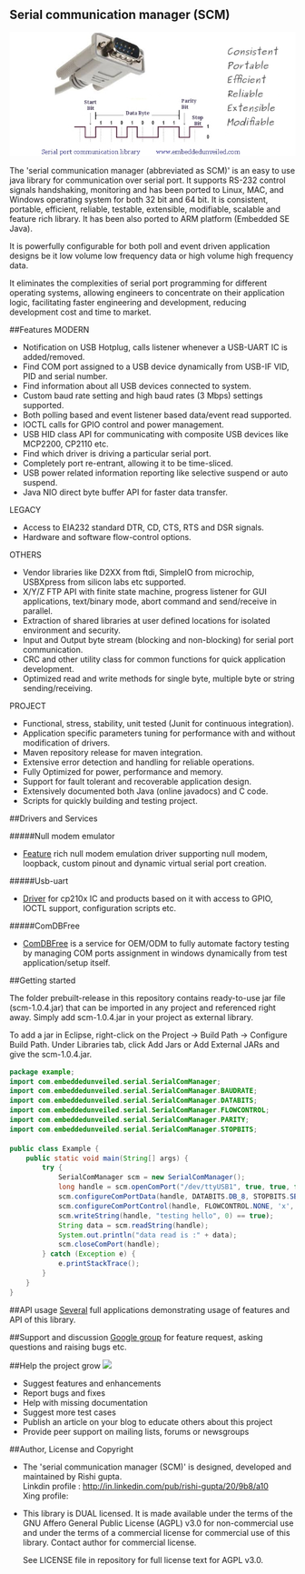 Serial communication manager (SCM)
-----------------------------------

!["serial communication in java"](images/scm.jpg?raw=true "serial communication in java")

The 'serial communication manager (abbreviated as SCM)' is an easy to use java library for communication over serial port. It supports RS-232 control signals handshaking, monitoring and has been ported to Linux, MAC, and Windows operating system for both 32 bit and 64 bit. It is consistent, portable, efficient, reliable, testable, extensible, modifiable, scalable and feature rich library. It has been also ported to ARM platform (Embedded SE Java).

It is powerfully configurable for both poll and event driven application designs be it low volume low frequency data or high volume high frequency data.

It eliminates the complexities of serial port programming for different operating systems, allowing engineers to concentrate on their application logic, facilitating faster engineering and development, reducing development cost and time to market.

##Features
MODERN
- Notification on USB Hotplug, calls listener whenever a USB-UART IC is added/removed.
- Find COM port assigned to a USB device dynamically from USB-IF VID, PID and serial number.
- Find information about all USB devices connected to system.
- Custom baud rate setting and high baud rates (3 Mbps) settings supported.
- Both polling based and event listener based data/event read supported.
- IOCTL calls for GPIO control and power management.
- USB HID class API for communicating with composite USB devices like MCP2200, CP2110 etc.
- Find which driver is driving a particular serial port.
- Completely port re-entrant, allowing it to be time-sliced.
- USB power related information reporting like selective suspend or auto suspend.
- Java NIO direct byte buffer API for faster data transfer.

LEGACY
- Access to EIA232 standard DTR, CD, CTS, RTS and DSR signals.
- Hardware and software flow-control options.

OTHERS
- Vendor libraries like D2XX from ftdi, SimpleIO from microchip, USBXpress from silicon labs etc supported.
- X/Y/Z FTP API with finite state machine, progress listener for GUI applications, text/binary mode, abort command and send/receive in parallel.
- Extraction of shared libraries at user defined locations for isolated environment and security.
- Input and Output byte stream (blocking and non-blocking) for serial port communication.
- CRC and other utility class for common functions for quick application development.
- Optimized read and write methods for single byte, multiple byte or string sending/receiving.

PROJECT
- Functional, stress, stability, unit tested (Junit for continuous integration).
- Application specific parameters tuning for performance with and without modification of drivers.
- Maven repository release for maven integration.
- Extensive error detection and handling for reliable operations.
- Fully Optimized for power, performance and memory.
- Support for fault tolerant and recoverable application design.
- Extensively documented both Java (online javadocs) and C code.
- Scripts for quickly building and testing project.

##Drivers and Services

#####Null modem emulator
- [Feature](drivers) rich null modem emulation driver supporting null modem, loopback, custom pinout and dynamic virtual serial port creation.

#####Usb-uart
- [Driver](drivers) for cp210x IC and products based on it with access to GPIO, IOCTL support, configuration scripts etc.

#####ComDBFree

- [ComDBFree](services) is a service for OEM/ODM to fully automate factory testing by managing COM ports assignment in windows dynamically from test application/setup itself.

##Getting started

The folder prebuilt-release in this repository contains ready-to-use jar file (scm-1.0.4.jar) that can be imported in any project and referenced right away. Simply add scm-1.0.4.jar in your project as external library. 

To add a jar in Eclipse, right-click on the Project → Build Path → Configure Build Path. Under Libraries tab, click Add Jars or Add External JARs and give the scm-1.0.4.jar.

```java
package example;
import com.embeddedunveiled.serial.SerialComManager;
import com.embeddedunveiled.serial.SerialComManager.BAUDRATE;
import com.embeddedunveiled.serial.SerialComManager.DATABITS;
import com.embeddedunveiled.serial.SerialComManager.FLOWCONTROL;
import com.embeddedunveiled.serial.SerialComManager.PARITY;
import com.embeddedunveiled.serial.SerialComManager.STOPBITS;

public class Example {
	public static void main(String[] args) {
		try {
			SerialComManager scm = new SerialComManager();
			long handle = scm.openComPort("/dev/ttyUSB1", true, true, false);
			scm.configureComPortData(handle, DATABITS.DB_8, STOPBITS.SB_1, PARITY.P_NONE, BAUDRATE.B115200, 0);
			scm.configureComPortControl(handle, FLOWCONTROL.NONE, 'x', 'x', false, false);
			scm.writeString(handle, "testing hello", 0) == true);
			String data = scm.readString(handle);
			System.out.println("data read is :" + data);
			scm.closeComPort(handle);
		} catch (Exception e) {
			e.printStackTrace();
		}
	}
}
```

##API usage
[Several](applications) full applications demonstrating usage of features and API of this library.

##Support and discussion
[Google group](https://groups.google.com/d/forum/serial-communication-manager) for feature request, asking questions and raising bugs etc.

##Help the project grow [<img src="https://github.com/RishiGupta12/serial-communication-manager/blob/master/images/help.jpg">](https://www.paypal.com/cgi-bin/webscr?cmd=_xclick&business=gupt21%40gmail%2ecom&lc=IN&item_name=Serial%20Project&button_subtype=services&currency_code=USD&bn=PP%2dBuyNowBF%3abtn_buynowCC_LG%2egif%3aNonHosted)

- Suggest features and enhancements
- Report bugs and fixes
- Help with missing documentation
- Suggest more test cases
- Publish an article on your blog to educate others about this project
- Provide peer support on mailing lists, forums or newsgroups

##Author, License and Copyright
- The 'serial communication manager (SCM)' is designed, developed and maintained by Rishi gupta.              
  Linkdin profile : http://in.linkedin.com/pub/rishi-gupta/20/9b8/a10    
  Xing profile:
  
- This library is DUAL licensed. It is made available under the terms of the GNU Affero General Public License (AGPL) v3.0 for non-commercial use and under the terms of a commercial license for commercial use of this library. Contact author for commercial license.

  See LICENSE file in repository for full license text for AGPL v3.0.

